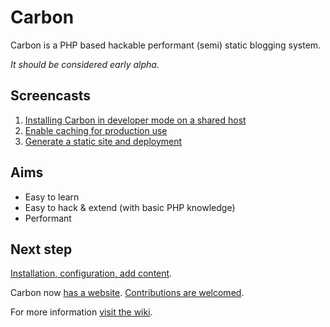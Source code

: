# Carbon
Carbon is a PHP based hackable performant (semi) static blogging system. 

_It should be considered early alpha._


## Screencasts

1. [Installing Carbon in developer mode on a shared host](http://screencast.com/t/QgDYtKUFpG)
2. [Enable caching for production use](http://screencast.com/t/bRs6taeYUEQl)
3. [Generate a static site and deployment](http://screencast.com/t/JRijwzqMA94)


## Aims

* Easy to learn
* Easy to hack & extend (with basic PHP knowledge)
* Performant


## Next step

[Installation, configuration, add content](https://github.com/svandragt/carbon/wiki).

Carbon now [has a website](http://carbon.vandragt.com). [Contributions are welcomed](https://github.com/svandragt/carbon/issues). 

For more information [visit the wiki]([https://github.com/svandragt/carbon/wiki).
